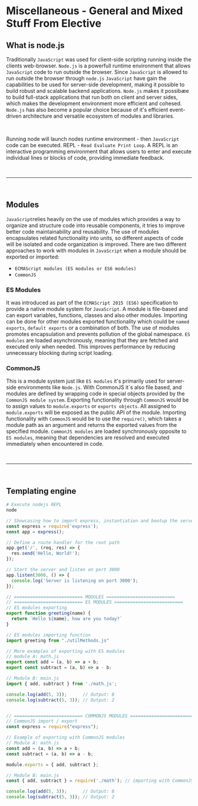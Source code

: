 # Miscellaneous - General and Mixed Stuff From Elective

## What is node.js
Traditionally `JavaScript` was used for client-side scripting running inside the clients web-browser.
`Node.js` is a powerfull runtime environment that allows `JavaScript` code to run outside the browser. Since `JavaScript` is allowed to run outside the browser through `node.js` `JavaScript` have gain the capabilities to be used for server-side development, making it possible to build robust and scalable backend applications.
`Node.js` makes it possibæe to build full-stack applications that run both on client and server sides, which makes the development environment more efficient and cohesed. 
`Node.js` has also become a popular choice because of it's efficient event-driven architecture and versatile ecosystem of modules and libraries.


<br>

Running node will launch nodes runtime environment - then `JavaScript` code can be executed.
REPL - `Read Evaluate Print Loop`. A REPL is an interactive programming environment that allows users to enter and execute individual lines or blocks of code, providing immediate feedback.

<br>

---

<br>

## Modules
`JavaScript`relies heavily on the use of modules which provides a way to organize and structure code into reusable components, it tries to improve better code maintainability and reusability.
The use of modules encapsulates related functionality into units, so different aspects of code will be isolated and code organization is improved.
There are two different approaches to work with modules in `JavaScript` when a module should be exported or imported:
- `ECMAScript modules (ES modules or ES6 modules)`
- `CommonJS`

### ES Modules
It was introduced as part of the `ECMAScript 2015 (ES6)` specification to provide a native module system for `JavaScript`.
A module is file-based and can export variables, functions, classes and also other modules.
Importing can be done for other modules exported functionality which could be `named exports`, `default exports` or a combination of both.
The use of modules promotes encapsulation and prevents pollution of the global namespace.
`ES modules` are loaded asynchronously, meaning that they are fetched and executed only when needed. This improves performance by reducing unnecessary blocking during script loading.

### CommonJS
This is a module system just like `ES modules` it's primarily used for server-side environments like `Node.js`. 
With CommonJS it´s also file based, and modules are defined by wrapping code in special objects provided by the `CommonJS module system`.
Exporting functionality through `CommonJS` would be to assign values to `module.exports` or `exports objects`. All assigned to `module.exports` will be exposed as the public API of the module.
Importing functionality with `CommonJS` would be to use the `require()`, which takes a module path as an argument and returns the exported values from the specified module.
`CommonJS modules` are loaded synchronously opposite to `ES modules`, meaning that dependencies are resolved and executed immediately when encountered in code.

<br>

---

<br>

## Templating engine



```bash
# Execute nodejs REPL
node
```

```javascript
// Showcasing how to import express, instantiation and bootup the server listening for HTTPrequest
const express = require('express');
const app = express();

// Define a route handler for the root path
app.get('/', (req, res) => {
  res.send('Hello, World!');
});

// Start the server and listen on port 3000
app.listen(3000, () => {
  console.log('Server is listening on port 3000');
});
```

```javascript
// ========================== MODULES ==========================
// ========================== ES MODULES ==========================
// ES modules exporting
export function greeting(name) {
  return `Hello ${name}, how are you today?`
}

// ES modules importing function
import greeting from "./utilMethods.js"

// More examples of exporting with ES modules
// module A: math.js
export const add = (a, b) => a + b;
export const subtract = (a, b) => a - b;

// Module B: main.js
import { add, subtract } from './math.js';

console.log(add(5, 3));      // Output: 8
console.log(subtract(5, 3)); // Output: 2


// ========================== COMMONJS MODULES ==========================
// CommonJS import / export
const express = require("express");

// Example of exporting with CommonJS modules
// Module A: math.js
const add = (a, b) => a + b;
const subtract = (a, b) => a - b;

module.exports = { add, subtract };

// Module B: main.js
const { add, subtract } = require('./math'); // importing with CommonJS modules

console.log(add(5, 3));      // Output: 8
console.log(subtract(5, 3)); // Output: 2
```